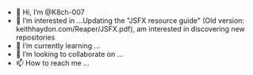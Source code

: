 - 👋 Hi, I’m @K8ch-007
- 👀 I’m interested in ...Updating the "JSFX resource guide" (Old version: keithhaydon.com/Reaper/JSFX.pdf), am interested in discovering new repositories
- 🌱 I’m currently learning ...
- 💞️ I’m looking to collaborate on ...
- 📫 How to reach me ...

<!---
K8ch-007/K8ch-007 is a ✨ special ✨ repository because its `README.md` (this file) appears on your GitHub profile.
You can click the Preview link to take a look at your changes.
--->
